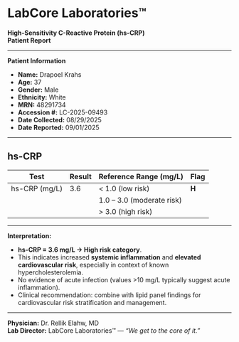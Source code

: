 # LabCore Laboratories™  
**High-Sensitivity C-Reactive Protein (hs-CRP)**  
**Patient Report**

---

**Patient Information**  
- **Name:** Drapoel Krahs  
- **Age:** 37  
- **Gender:** Male  
- **Ethnicity:** White  
- **MRN:** 48291734  
- **Accession #:** LC-2025-09493  
- **Date Collected:** 08/29/2025  
- **Date Reported:** 09/01/2025  

---

## hs-CRP

| Test                         | Result | Reference Range (mg/L) | Flag  |
|------------------------------|--------|-------------------------|-------|
| hs-CRP (mg/L)                | 3.6    | < 1.0 (low risk)        | **H** |
|                              |        | 1.0 – 3.0 (moderate risk)|       |
|                              |        | > 3.0 (high risk)       |       |

---

**Interpretation:**  
- **hs-CRP = 3.6 mg/L → High risk category**.  
- This indicates increased **systemic inflammation** and **elevated cardiovascular risk**, especially in context of known hypercholesterolemia.  
- No evidence of acute infection (values >10 mg/L typically suggest acute inflammation).  
- Clinical recommendation: combine with lipid panel findings for cardiovascular risk stratification and management.  

---

**Physician:** Dr. Rellik Elahw, MD  
**Lab Director:** LabCore Laboratories™ — *“We get to the core of it.”*  
